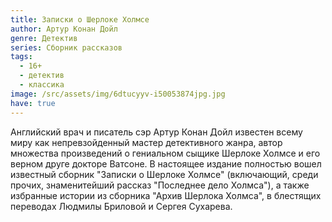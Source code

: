 ```yaml
---
title: Записки о Шерлоке Холмсе
author: Артур Конан Дойл
genre: Детектив
series: Сборник рассказов
tags:
  - 16+
  - детектив
  - классика
image: /src/assets/img/6dtucyyv-i50053874jpg.jpg
have: true
---
```

Английский врач и писатель сэр Артур Конан Дойл известен всему миру как непревзойденный мастер детективного жанра, автор множества произведений о гениальном сыщике Шерлоке Холмсе и его верном друге докторе Ватсоне. В настоящее издание полностью вошел известный сборник "Записки о Шерлоке Холмсе" (включающий, среди прочих, знаменитейший рассказ "Последнее дело Холмса"), а также избранные истории из сборника "Архив Шерлока Холмса", в блестящих переводах Людмилы Бриловой и Сергея Сухарева.
